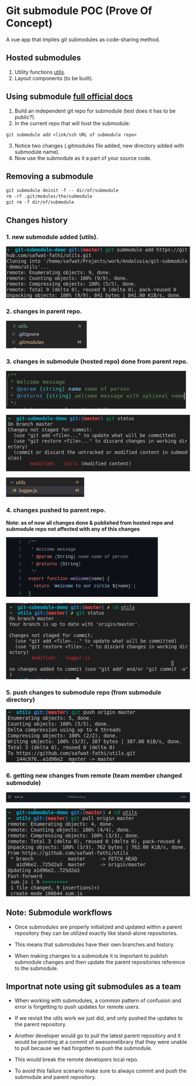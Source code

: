 # Git submodule POC (Prove Of Concept)

A vue app that implies git submodules as code-sharing method.

## Hosted submodules

1. Utility functions [utils](h/screenshotsttps://github.com/safwat-fathi/utils.git).
2. Layout components (to be built).

## Using submodule [full official docs](h/screenshotsttps://git-scm.com/book/en/v2/Git-Tools-Submodules)

1. Build an independent git repo for submodule (test does it has to be public?).
2. In the current repo that will host the submodule:

```
git submodule add <link/ssh URL of submodule repo>
```

3. Notice two changes (.gitmodules file added, new directory added with submodule name).
4. Now use the submodule as it a part of your source code.

## Removing a submodule

```
git submodule deinit -f -- dir/of/submodule
rm -rf .git/modules/the/submodule
git rm -f dir/of/submodule
```

## Changes history

### 1. new submodule added (utils).

![adding submodule command](./screenshots/new-submodule-1.png)

### 2. changes in parent repo.

![changes in parent repo](./screenshots/new-submodule-2.png)

### 3. changes in submodule (hosted repo) done from parent repo.

![changes in hosted repo 1](./screenshots/changes-to-submodule-3.png)

![changes in hosted repo 2](./screenshots/changes-to-submodule-1.png)

![changes in hosted repo 3](./screenshots/changes-to-submodule-2.png)

### 4. changes pushed to parent repo.

**Note: as of now all changes done & published from hosted repo and submodule repo not affected with any of this changes**

![submodule not affected](./screenshots/submodule-not-affected-1.png)

![submodule not affected](./screenshots/submodule-not-affected-2.png)

### 5. push changes to submodule repo (from submodule directory)

![push submodules changes](./screenshots/push-submodules-changes.png)

### 6. getting new changes from remote (team member changed submodule)

![create new file remotly](./screenshots/adding-remote-changes-1.png)

![pulling changes](./screenshots/adding-remote-changes-2.png)

## **Note**: Submodule workflows

- Once submodules are properly initialized and updated within a parent repository they can be utilized exactly like stand-alone repositories.

- This means that submodules have their own branches and history.

- When making changes to a submodule it is important to publish submodule changes and then update the parent repositories reference to the submodule.

## **Importnat note using git submodules as a team**

- When working with submodules, a common pattern of confusion and error is forgetting to push updates for remote users.

- If we revisit the utils work we just did, and only pushed the updates to the parent repository.

- Another developer would go to pull the latest parent repository and it would be pointing at a commit of awesomelibrary that they were unable to pull because we had forgotten to push the submodule.

- This would break the remote developers local repo.

- To avoid this failure scenario make sure to always commit and push the submodule and parent repository.
